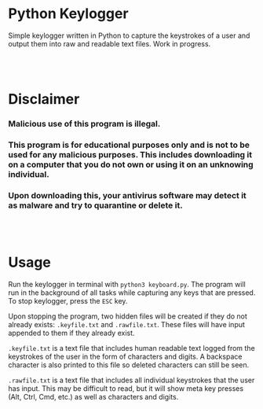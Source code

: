 # Python Keylogger
Simple keylogger written in Python to capture the keystrokes of a user and output them into raw and readable text files. Work in progress.

<br><br>

# Disclaimer

### __Malicious use of this program is illegal.__

### This program is for educational purposes only and is not to be used for any malicious purposes. This includes downloading it on a computer that you do not own or using it on an unknowing individual.

### Upon downloading this, your antivirus software may detect it as malware and try to quarantine or delete it.

<br><br>

# Usage
Run the keylogger in terminal with ```python3 keyboard.py```. The program will run in the background of all tasks while capturing any keys that are pressed. To stop keylogger, press the ```ESC``` key.

Upon stopping the program, two hidden files will be created if they do not already exists: ```.keyfile.txt``` and ```.rawfile.txt```. These files will have input appended to them if they already exist.

```.keyfile.txt``` is a text file that includes human readable text logged from the keystrokes of the user in the form of characters and digits. A backspace character is also printed to this file so deleted characters can still be seen.

```.rawfile.txt``` is a text file that includes all individual keystrokes that the user has input. This may be difficult to read, but it will show meta key presses (Alt, Ctrl, Cmd, etc.) as well as characters and digits.